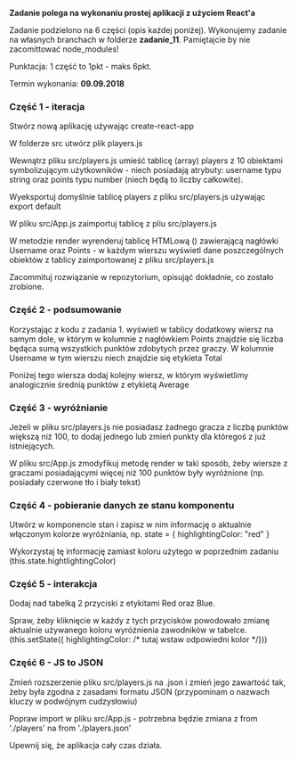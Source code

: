 **Zadanie polega na wykonaniu prostej aplikacji z użyciem React'a**

Zadanie podzielono na 6 części (opis każdej poniżej). Wykonujemy zadanie na własnych branchach w folderze **zadanie_11**. Pamiętajcie by nie zacomittować node_modules!

Punktacja: 1 część to 1pkt - maks 6pkt.

Termin wykonania: **09.09.2018**

### Część 1 - iteracja

   Stwórz nową aplikację używając create-react-app

   W folderze src utwórz plik players.js

   Wewnątrz pliku src/players.js umieść tablicę (array) players z 10 obiektami symbolizującym użytkowników - niech posiadają atrybuty: username typu string oraz points typu number (niech będą to liczby całkowite).

   Wyeksportuj domyślnie tablicę players z pliku src/players.js używając export default

   W pliku src/App.js zaimportuj tablicę z pliu src/players.js

   W metodzie render wyrenderuj tablicę HTMLową (<table>) zawierającą nagłówki Username oraz Points - w każdym wierszu wyświetl dane poszczególnych obiektów z tablicy zaimportowanej z pliku src/players.js

   Zacommituj rozwiązanie w repozytorium, opisująć dokładnie, co zostało zrobione.


### Część 2 - podsumowanie

   Korzystając z kodu z zadania 1. wyświetl w tablicy dodatkowy wiersz na samym dole, w którym w kolumnie z nagłówkiem Points znajdzie się liczba będąca sumą wszystkich punktów zdobytych przez graczy. W kolumnie Username w tym wierszu niech znajdzie się etykieta Total

   Poniżej tego wiersza dodaj kolejny wiersz, w którym wyświetlimy analogicznie średnią punktów z etykietą Average


### Część 3 - wyróżnianie

   Jeżeli w pliku src/players.js nie posiadasz żadnego gracza z liczbą punktów większą niż 100, to dodaj jednego lub zmień punkty dla któregoś z już istniejących.

   W pliku src/App.js zmodyfikuj metodę render w taki sposób, żeby wiersze z graczami posiadającymi więcej niż 100 punktów były wyróżnione (np. posiadały czerwone tło i biały tekst)


### Część 4 - pobieranie danych ze stanu komponentu

   Utwórz w komponencie stan i zapisz w nim informację o aktualnie włączonym kolorze wyróżniania, np. state = { highlightingColor: "red" }

   Wykorzystaj tę informację zamiast koloru użytego w poprzednim zadaniu (this.state.hightlightingColor)


### Część 5 - interakcja

   Dodaj nad tabelką 2 przyciski z etykitami Red oraz Blue.

   Spraw, żeby kliknięcie w każdy z tych przycisków powodowało zmianę aktualnie używanego koloru wyróżnienia zawodników w tabelce. (this.setState({ highlightingColor: /* tutaj wstaw odpowiedni kolor */}))


### Część 6 - JS to JSON

   Zmień rozszerzenie pliku src/players.js na .json i zmień jego zawartość tak, żeby była zgodna z zasadami formatu JSON (przypominam o nazwach kluczy w podwójnym cudzysłowiu)

   Popraw import w pliku src/App.js - potrzebna będzie zmiana z from './players' na from './players.json'

   Upewnij się, że aplikacja cały czas działa.
